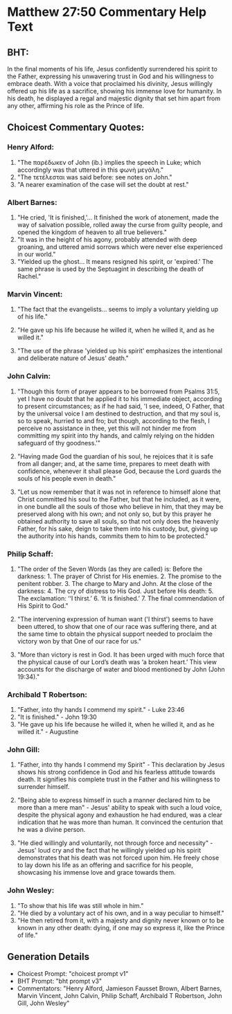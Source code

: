 # Matthew 27:50 Commentary Help Text

## BHT:
In the final moments of his life, Jesus confidently surrendered his spirit to the Father, expressing his unwavering trust in God and his willingness to embrace death. With a voice that proclaimed his divinity, Jesus willingly offered up his life as a sacrifice, showing his immense love for humanity. In his death, he displayed a regal and majestic dignity that set him apart from any other, affirming his role as the Prince of life.

## Choicest Commentary Quotes:
### Henry Alford:
1. "The παρέδωκεν of John (ib.) implies the speech in Luke; which accordingly was that uttered in this φωνὴ μεγάλη." 
2. "The τετέλεσται was said before: see notes on John."
3. "A nearer examination of the case will set the doubt at rest."

### Albert Barnes:
1. "He cried, 'It is finished,'... It finished the work of atonement, made the way of salvation possible, rolled away the curse from guilty people, and opened the kingdom of heaven to all true believers."
2. "It was in the height of his agony, probably attended with deep groaning, and uttered amid sorrows which were never else experienced in our world."
3. "Yielded up the ghost... It means resigned his spirit, or 'expired.' The same phrase is used by the Septuagint in describing the death of Rachel."

### Marvin Vincent:
1. "The fact that the evangelists... seems to imply a voluntary yielding up of his life." 

2. "He gave up his life because he willed it, when he willed it, and as he willed it." 

3. "The use of the phrase 'yielded up his spirit' emphasizes the intentional and deliberate nature of Jesus' death."

### John Calvin:
1. "Though this form of prayer appears to be borrowed from Psalms 31:5, yet I have no doubt that he applied it to his immediate object, according to present circumstances; as if he had said, 'I see, indeed, O Father, that by the universal voice I am destined to destruction, and that my soul is, so to speak, hurried to and fro; but though, according to the flesh, I perceive no assistance in thee, yet this will not hinder me from committing my spirit into thy hands, and calmly relying on the hidden safeguard of thy goodness.'"

2. "Having made God the guardian of his soul, he rejoices that it is safe from all danger; and, at the same time, prepares to meet death with confidence, whenever it shall please God, because the Lord guards the souls of his people even in death."

3. "Let us now remember that it was not in reference to himself alone that Christ committed his soul to the Father, but that he included, as it were, in one bundle all the souls of those who believe in him, that they may be preserved along with his own; and not only so, but by this prayer he obtained authority to save all souls, so that not only does the heavenly Father, for his sake, deign to take them into his custody, but, giving up the authority into his hands, commits them to him to be protected."

### Philip Schaff:
1. "The order of the Seven Words (as they are called) is: Before the darkness: 1. The prayer of Christ for His enemies. 2. The promise to the penitent robber. 3. The charge to Mary and John. At the close of the darkness: 4. The cry of distress to His God. Just before His death: 5. The exclamation: ‘‘I thirst.’ 6. ‘It is finished.’ 7. The final commendation of His Spirit to God." 

2. "The intervening expression of human want ('I thirst') seems to have been uttered, to show that one of our race was suffering there, and at the same time to obtain the physical support needed to proclaim the victory won by that One of our race for us."

3. "More than victory is rest in God. It has been urged with much force that the physical cause of our Lord’s death was ‘a broken heart.’ This view accounts for the discharge of water and blood mentioned by John (John 19:34)."

### Archibald T Robertson:
1. "Father, into thy hands I commend my spirit." - Luke 23:46
2. "It is finished." - John 19:30
3. "He gave up his life because he willed it, when he willed it, and as he willed it." - Augustine

### John Gill:
1. "Father, into thy hands I commend my Spirit" - This declaration by Jesus shows his strong confidence in God and his fearless attitude towards death. It signifies his complete trust in the Father and his willingness to surrender himself.

2. "Being able to express himself in such a manner declared him to be more than a mere man" - Jesus' ability to speak with such a loud voice, despite the physical agony and exhaustion he had endured, was a clear indication that he was more than human. It convinced the centurion that he was a divine person.

3. "He died willingly and voluntarily, not through force and necessity" - Jesus' loud cry and the fact that he willingly yielded up his spirit demonstrates that his death was not forced upon him. He freely chose to lay down his life as an offering and sacrifice for his people, showcasing his immense love and grace towards them.

### John Wesley:
1. "To show that his life was still whole in him."
2. "He died by a voluntary act of his own, and in a way peculiar to himself."
3. "He then retired from it, with a majesty and dignity never known or to be known in any other death: dying, if one may so express it, like the Prince of life."


## Generation Details
- Choicest Prompt: "choicest prompt v1"
- BHT Prompt: "bht prompt v3"
- Commentators: "Henry Alford, Jamieson Fausset Brown, Albert Barnes, Marvin Vincent, John Calvin, Philip Schaff, Archibald T Robertson, John Gill, John Wesley"
